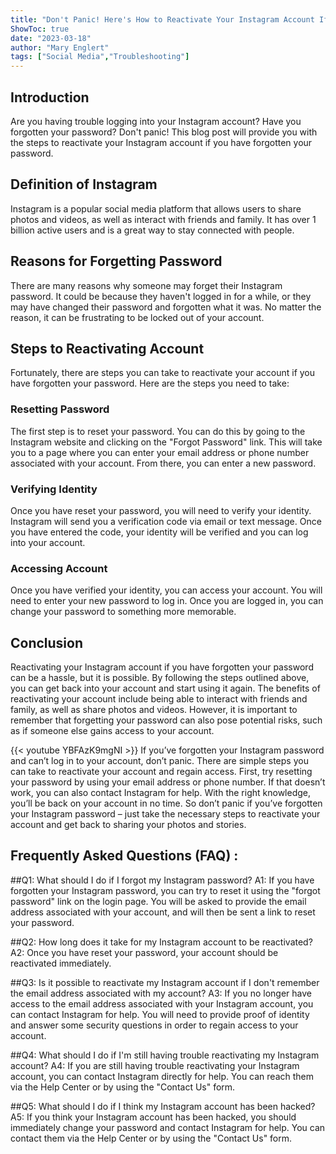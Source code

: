 ```yaml
---
title: "Don't Panic! Here's How to Reactivate Your Instagram Account If You Forgot Your Password!"
ShowToc: true 
date: "2023-03-18"
author: "Mary Englert" 
tags: ["Social Media","Troubleshooting"]
---
```

## Introduction

Are you having trouble logging into your Instagram account? Have you forgotten your password? Don't panic! This blog post will provide you with the steps to reactivate your Instagram account if you have forgotten your password. 

## Definition of Instagram

Instagram is a popular social media platform that allows users to share photos and videos, as well as interact with friends and family. It has over 1 billion active users and is a great way to stay connected with people.

## Reasons for Forgetting Password

There are many reasons why someone may forget their Instagram password. It could be because they haven't logged in for a while, or they may have changed their password and forgotten what it was. No matter the reason, it can be frustrating to be locked out of your account.

## Steps to Reactivating Account

Fortunately, there are steps you can take to reactivate your account if you have forgotten your password. Here are the steps you need to take:

### Resetting Password

The first step is to reset your password. You can do this by going to the Instagram website and clicking on the "Forgot Password" link. This will take you to a page where you can enter your email address or phone number associated with your account. From there, you can enter a new password.

### Verifying Identity

Once you have reset your password, you will need to verify your identity. Instagram will send you a verification code via email or text message. Once you have entered the code, your identity will be verified and you can log into your account.

### Accessing Account

Once you have verified your identity, you can access your account. You will need to enter your new password to log in. Once you are logged in, you can change your password to something more memorable.

## Conclusion

Reactivating your Instagram account if you have forgotten your password can be a hassle, but it is possible. By following the steps outlined above, you can get back into your account and start using it again. The benefits of reactivating your account include being able to interact with friends and family, as well as share photos and videos. However, it is important to remember that forgetting your password can also pose potential risks, such as if someone else gains access to your account.

{{< youtube YBFAzK9mgNI >}} 
If you’ve forgotten your Instagram password and can’t log in to your account, don’t panic. There are simple steps you can take to reactivate your account and regain access. First, try resetting your password by using your email address or phone number. If that doesn’t work, you can also contact Instagram for help. With the right knowledge, you’ll be back on your account in no time. So don’t panic if you’ve forgotten your Instagram password – just take the necessary steps to reactivate your account and get back to sharing your photos and stories.

## Frequently Asked Questions (FAQ) :
##Q1: What should I do if I forgot my Instagram password?
A1: If you have forgotten your Instagram password, you can try to reset it using the "forgot password" link on the login page. You will be asked to provide the email address associated with your account, and will then be sent a link to reset your password.

##Q2: How long does it take for my Instagram account to be reactivated?
A2: Once you have reset your password, your account should be reactivated immediately.

##Q3: Is it possible to reactivate my Instagram account if I don't remember the email address associated with my account?
A3: If you no longer have access to the email address associated with your Instagram account, you can contact Instagram for help. You will need to provide proof of identity and answer some security questions in order to regain access to your account.

##Q4: What should I do if I'm still having trouble reactivating my Instagram account?
A4: If you are still having trouble reactivating your Instagram account, you can contact Instagram directly for help. You can reach them via the Help Center or by using the "Contact Us" form.

##Q5: What should I do if I think my Instagram account has been hacked?
A5: If you think your Instagram account has been hacked, you should immediately change your password and contact Instagram for help. You can contact them via the Help Center or by using the "Contact Us" form.




